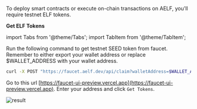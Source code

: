 To deploy smart contracts or execute on-chain transactions on AELF, you'll require testnet ELF tokens.

**Get ELF Tokens**

import Tabs from '@theme/Tabs';
import TabItem from '@theme/TabItem';

<Tabs>
  <TabItem value="cli" label="CLI" default>

Run the following command to get testnet SEED token from faucet. Remember to either export your wallet address or replace $WALLET_ADDRESS with your wallet address.

```bash title="Terminal"
curl -X POST "https://faucet.aelf.dev/api/claim?walletAddress=$WALLET_ADDRESS" -H "accept: application/json" -d ""
```

  </TabItem>
  <TabItem value="web" label="Web" default>

Go to this url [https://faucet-ui-preview.vercel.app](https://faucet-ui-preview.vercel.app). Enter your address and click `Get Tokens`.

![result](/img/get-token-ui.png)

  </TabItem>
</Tabs>
